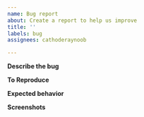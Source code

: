 ```yaml
---
name: Bug report
about: Create a report to help us improve
title: ''
labels: bug
assignees: cathoderaynoob

---
```


**Describe the bug**


**To Reproduce**


**Expected behavior**


**Screenshots**
